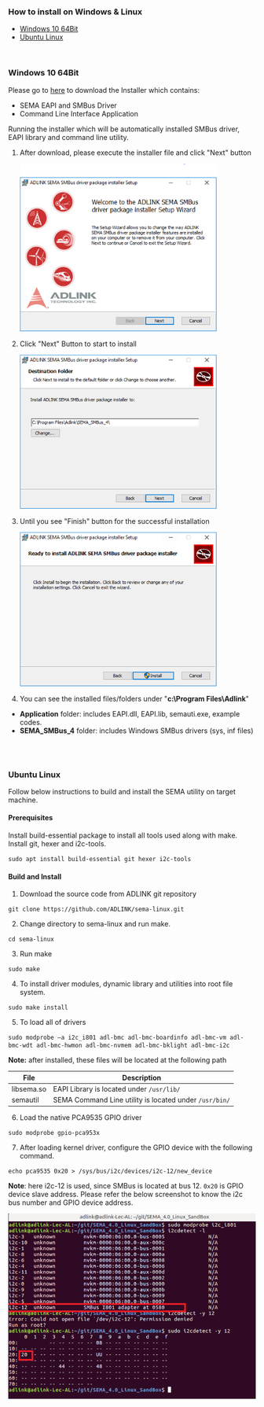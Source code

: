 ### How to install on Windows & Linux



* [Windows 10 64Bit](source/HowToInstallSEMA.md#windows-10-64bit)
* [Ubuntu Linux](source/HowToInstallSEMA.md#ubuntu-llnux)



<br> 

### Windows 10 64Bit

Please go to [here](https://hq0epm0west0us0storage.blob.core.windows.net/public/SEMA%204.0.0_20200215.rar)  to download the Installer which contains:

* SEMA EAPI and SMBus Driver
* Command Line Interface Application

Running the installer which will be automatically installed SMBus driver, EAPI library and command line utility.

1. After download, please execute the installer file and click "Next" button

    ![install1](HowToInstallSEMA.assets/install1-1582257539251.png)


2. Click "Next" Button to start to install 

    ![capture2](HowToInstallSEMA.assets/capture2.png)

3. Until you see "Finish" button for the successful installation

    ![capture3](HowToInstallSEMA.assets/capture3-1582261215293.png)

4. You can see the installed files/folders under "**c:\Program Files\Adlink**"

  * **Application** folder: includes EAPI.dll, EAPI.lib, semauti.exe, example codes.
  * **SEMA_SMBus_4** folder: includes Windows SMBus drivers (sys, inf files)

<br />

<br>

### Ubuntu Linux



Follow below instructions to build and install the SEMA utility on target machine.

#### Prerequisites

Install build-essential package to install all tools used along with make. Install git, hexer and i2c-tools.

```
sudo apt install build-essential git hexer i2c-tools
```

#### Build and Install

1. Download the source code from ADLINK git repository

```
git clone https://github.com/ADLINK/sema-linux.git
```

2. Change directory to sema-linux and run make.

```
cd sema-linux
```

3. Run make

```
sudo make
```

4. To install driver modules, dynamic library and utilities into root file system.

```
sudo make install
```

5. To load all of drivers

```
sudo modprobe –a i2c_i801 adl-bmc adl-bmc-boardinfo adl-bmc-vm adl-bmc-wdt adl-bmc-hwmon adl-bmc-nvmem adl-bmc-bklight adl-bmc-i2c
```

   **Note:** after installed, these files will be located at the following path

| File       | Description                                            |
| ---------- | ------------------------------------------------------ |
| libsema.so | EAPI Library is located under `/usr/lib/`              |
| semautil   | SEMA Command Line utility is located under `/usr/bin/` |

6. Load the native PCA9535 GPIO driver

```
sudo modprobe gpio-pca953x
```

7. After loading kernel driver, configure the GPIO device with the following command.

```
echo pca9535 0x20 > /sys/bus/i2c/devices/i2c-12/new_device
```

**Note**: here i2c-12 is used, since SMBus is located at bus 12. `0x20` is GPIO device slave address. Please refer the below screenshot to know the i2c bus number and GPIO device address.

![imag2](HowToInstallSEMA.assets/imag2.png)

